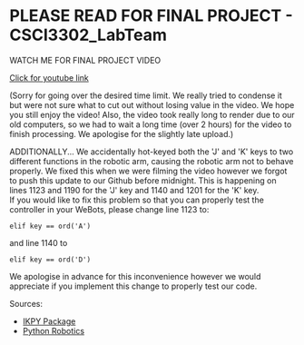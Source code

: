 # PLEASE READ FOR FINAL PROJECT - CSCI3302_LabTeam

WATCH ME FOR FINAL PROJECT VIDEO

[Click for youtube link](https://youtu.be/K8VR4sO6eGA)

(Sorry for going over the desired time limit. We really tried to condense it but were not sure what to cut out without losing value in the video. We hope you still enjoy the video! Also, the video took really long to render due to our old computers, so we had to wait a long time (over 2 hours) for the video to finish processing. We apologise for the slightly late upload.)

ADDITIONALLY... We accidentally hot-keyed both the 'J' and 'K' keys to two different functions in the robotic arm, causing the robotic arm not to behave properly. We fixed this when we were filming the video however we forgot to push this update to our Github before midnight. 
This is happening on lines 1123 and 1190 for the 'J' key and 1140 and 1201 for the 'K' key.  
If you would like to fix this problem so that you can properly test the controller in your WeBots, please change line 1123 to: 

`elif key == ord('A')`

and line 1140 to 

`elif key == ord('D')`

We apologise in advance for this inconvenience however we would appreciate if you implement this change to properly test our code.

Sources:
- [IKPY Package](https://github.com/Phylliade/ikpy)
- [Python Robotics](https://github.com/AtsushiSakai/PythonRobotics)

